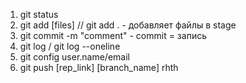 1. git status 
2. git add [files] // git add . - добавляет файлы в stage
3. git commit -m "comment" - commit = запись
4. git log / git log --oneline
5. git config user.name/email
6. git push [rep_link] [branch_name] rhth